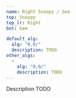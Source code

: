 ```yaml
---
name: Right Snoopy / Gem
top: Snoopy
top_lr: Right
bot: Gem

default_alg:
  alg: "0,0/"
  description: TODO
other_algs:
  -
    alg: "0,0/"
    description: TODO
---
```


Description TODO

